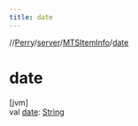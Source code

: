 ```yaml
---
title: date
---
```

//[Perry](../../../index.html)/[server](../index.html)/[MTSItemInfo](index.html)/[date](date.html)



# date



[jvm]\
val [date](date.html): [String](https://kotlinlang.org/api/latest/jvm/stdlib/kotlin/-string/index.html)




